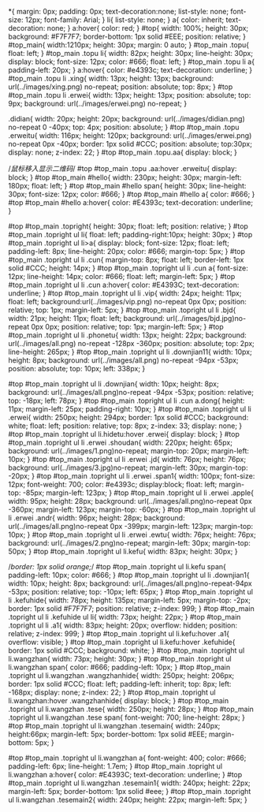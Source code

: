 *{
	margin: 0px;
	padding: 0px;
	text-decoration:none;
	list-style: none;
	font-size: 12px;
	font-family: Arial;
}
li{
	list-style: none;
}
a{
	color: inherit;
	text-decoration: none;
}
a:hover{
	color: red;
}
#top{
	width: 100%;
	height: 30px;
	background: #F7F7F7;
	border-bottom: 1px solid #EEE;
	position: relative;
}
#top_main{
	width:1210px;
	height: 30px;
	margin: 0 auto;
}
#top_main .topu{
	float: left;
}
#top_main .topu li{
	width: 82px;
	height: 30px;
	line-height: 30px;
	display: block;
	font-size: 12px;
	color: #666;
	float: left; 
}
#top_main .topu li a{
	padding-left: 20px;
}
a:hover{
	color: #e4393c;
	text-decoration: underline;
}
#top_main .topu li .xing{
	width: 13px;
	height: 13px;
	background: url(../images/xing.png) no-repeat;
	position: absolute;
	top: 8px;
}
#top #top_main .topu li .erwei{
	width: 13px;
	height: 13px;
	position: absolute;
	top: 9px;
	background: url(../images/erwei.png) no-repeat;
}

.didian{
	width: 20px;
	height: 20px;
	background: url(../images/didian.png) no-repeat 0 -40px;
	top: 4px;
	position: absolute;
}
#top #top_main .topu .erweitu{
	width: 116px;
	height: 120px;
	background: url(../images/erwei.png) no-repeat 0px -40px;
	border: 1px solid #CCC;
	position: absolute;
	top:30px;
	display: none;
	z-index: 22;
}
#top #top_main .topu.aa{
	display: block;
}

/*鼠标移入显示二维码*/
#top #top_main .topu .aa:hover .erweitu{
	display: block;
}
#top #top_main #hello{
	width: 230px;
	height: 30px;
	margin-left: 180px;
	float: left;
}
#top #top_main #hello span{
	height: 30px;
	line-height: 30px;
	font-size: 12px;
	color: #666;
}
#top #top_main #hello a{
	color: #666;
}
#top #top_main #hello a:hover{
	color: #E4393c;
	text-decoration: underline;
}







#top #top_main .topright{
	height: 30px;
	float: left;
	position: relative;
}
#top #top_main .topright ul li{
	float: left;
	padding-right:10px;
	height: 30px; 
}
#top #top_main .topright ul li>a{
	display: block;
	font-size: 12px;
	float: left;
	padding-left: 8px;
	line-height: 20px;
	color: #666;
	margin-top: 5px;
}
#top #top_main .topright ul li .cun{
	margin-top: 8px;
	float: left;
	border-left: 1px solid #CCC;
	height: 14px;
}
#top #top_main .topright ul li .cun a{
	font-size: 12px;
	line-height: 14px;
	color: #666;
	float: left;
	margin-left: 5px;
}
#top #top_main .topright ul li .cun a:hover{
	color: #E4393C;
	text-decoration: underline;
}
#top #top_main .topright ul li .vip{
	width: 24px;
	height: 11px;
	float: left;
	background:url(../images/vip.png) no-repeat 0px 0px;
	position: relative;
	top: 1px;
	margin-left: 5px;
}
#top #top_main .topright ul li .bjd{
	width: 21px;
	height: 11px;
	float: left;
	background: url(../images/bjd.jpg)no-repeat 0px 0px;
	position: relative;
	top: 1px;
	margin-left: 5px;
}
#top #top_main .topright ul li .phonetu{
	width: 13px;
	height: 22px;
	background: url(../images/all.png) no-repeat -128px -360px;
	position: absolute;
	top: 2px;
	line-height: 265px;
}
#top #top_main .topright ul li .downjian11{
	width: 10px;
	height: 8px;
	background: url(../images/all.png) no-repeat -94px -53px;
	position: absolute;
	top: 10px;
	left: 338px;
}

#top #top_main .topright ul li .downjian{
	width: 10px;
	height: 8px;
	background: url(../images/all.png)no-repeat -94px -53px;
	position: relative;
	top: -18px;
	left: 78px;
}
#top #top_main .topright ul li .cun a.dong{
	height: 11px;
	margin-left: 25px;
	padding-right: 10px;
}
#top #top_main .topright ul li .erwei{
	width: 250px;
	height: 294px;
	border: 1px solid #CCC;
	background: white;
	float: left;
	position: relative;
	top: 8px;
	z-index: 33;
	display: none;
}
#top #top_main .topright ul li.hidetu:hover .erwei{
	display: block;
}
#top #top_main .topright ul li .erwei .shoudan{
	width: 220px;
	height: 65px;
	background: url(../images/1.png)no-repeat;
	margin-top: 20px;
	margin-left: 10px;
}
#top #top_main .topright ul li .erwei .jd{
	width: 76px;
	height: 76px;
	background: url(../images/3.jpg)no-repeat;
	margin-left: 30px;
	margin-top: -20px;
}
#top #top_main .topright ul li .erwei .span1{
	width: 100px;
	font-size: 12px;
	font-weight: 700;
	color: #e4393c;
	display:block;
	float: left;
	margin-top: -85px;
	margin-left: 123px;
}
#top #top_main .topright ul li .erwei .apple{
	width: 95px;
	height: 28px;
	background: url(../images/all.png)no-repeat 0px -360px;
	margin-left: 123px;
	margin-top: -60px;
}
#top #top_main .topright ul li .erwei .andr{
	width: 96px;
	height: 28px;
	background: url(../images/all.png)no-repeat 0px -399px;
	margin-left: 123px;
	margin-top: 10px;
}
#top #top_main .topright ul li .erwei .ewtu{
	width: 76px;
	height: 76px;
	background: url(../images/2.png)no-repeat;
	margin-left: 30px;
	margin-top: 50px;
}
#top #top_main .topright ul li.kefu{
	width: 83px;
	height: 30px;
}

/*border: 1px solid orange;*/
#top #top_main .topright ul li.kefu span{
	padding-left: 10px;
	color: #666;
}
#top #top_main .topright ul li .downjian1{
	width: 10px;
	height: 8px;
	background: url(../images/all.png)no-repeat-94px -53px;
	position: relative;
	top: -10px;
	left: 65px;
}
#top #top_main .topright ul li .kefuhide{
	width: 78px;
	height: 135px;
	margin-left: 5px;
	margin-top: -2px;
	border: 1px solid #F7F7F7;
	position: relative;
	z-index: 999;
}
#top #top_main .topright ul li .kefuhide ul li{
	width: 73px;
	height: 22px;
}
#top #top_main .topright ul li .a1{
	width: 83px;
	height: 20px;
	overflow: hidden;
	position: relative;
	z-index: 999;
}
#top #top_main .topright ul li.kefu:hover .a1{
	overflow: visible;
}
#top #top_main .topright ul li.kefu:hover .kefuhide{
	border: 1px solid #CCC;
	background: white;
}
#top #top_main .topright ul li.wangzhan{
	width: 73px;
	height: 30px;
}
#top #top_main .topright ul li.wangzhan span{
	color: #666;
	padding-left: 10px;
}
#top #top_main .topright ul li.wangzhan .wangzhanhide{
	width: 250px;
	height: 206px;
	border: 1px solid #CCC;
	float: left;
	padding-left: inherit;
	top: 8px;
	left: -168px;
	display: none;
	z-index: 22;
}
#top #top_main .topright ul li.wangzhan:hover .wangzhanhide{
	display: block;
}
#top #top_main .topright ul li.wangzhan .tese{
	width: 250px;
	height: 28px;
}
#top #top_main .topright ul li.wangzhan .tese span{
	font-weight: 700;
	line-height: 28px;
}
#top #top_main .topright ul li.wangzhan .tesemain{
	width: 240px;
	height:66px;
	margin-left: 5px;
	border-bottom: 1px solid #EEE;
	margin-bottom: 5px; 
}

#top #top_main .topright ul li.wangzhan a{
	font-weight: 400;
	color: #666;
	padding-left: 6px;
	line-height: 1.7em;
}
#top #top_main .topright ul li.wangzhan a:hover{
	color: #E4393C;
	text-decoration: underline;
}
#top #top_main .topright ul li.wangzhan .tesemain1{
	width: 240px;
	height: 22px;
	margin-left: 5px;
	border-bottom: 1px solid #eee;
}
#top #top_main .topright ul li.wangzhan .tesemain2{
	width: 240px;
	height: 22px;
	margin-left: 5px;
}
